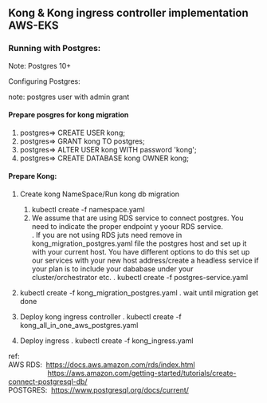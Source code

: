 ## Kong & Kong ingress controller implementation AWS-EKS


### Running with Postgres: 
Note: Postgres 10+

Configuring Postgres:

note: postgres user with admin grant  

#### Prepare posgres for kong migration 

1. postgres=> CREATE USER kong;
2. postgres=> GRANT kong TO postgres;
3. postgres=> ALTER USER kong WITH password 'kong';
4. postgres=> CREATE DATABASE kong OWNER kong;

#### Prepare Kong:
1. Create kong NameSpace/Run kong db migration
   1. kubectl create -f namespace.yaml
   2. We assume that are using RDS service to connect postgres. You need to indicate the proper endpoint y yoour RDS service.  
      . If you are not using RDS juts need remove in kong_migration_postgres.yaml file 
        the postgres host and set up it with your current host. You have different options to do this
        set up our services with your new host address/create a headless service if your plan is to include 
        your dababase under your cluster/orchestrator etc. 
      . kubectl create -f postgres-service.yaml

  3. kubectl create -f kong_migration_postgres.yaml
      . wait until migration get done

  4. Deploy kong ingress controller
      . kubectl create -f kong_all_in_one_aws_postgres.yaml
  5. Deploy ingress
      . kubectl create -f kong_ingress.yaml

 ref: </br>
 AWS RDS: &nbsp;https://docs.aws.amazon.com/rds/index.html </br>
 &nbsp;&nbsp;&nbsp;&nbsp;&nbsp;&nbsp;&nbsp;&nbsp;&nbsp;&nbsp;&nbsp;&nbsp;&nbsp;&nbsp;&nbsp;&nbsp;&nbsp;&nbsp;&nbsp;&nbsp;https://aws.amazon.com/getting-started/tutorials/create-connect-postgresql-db/</br>
 POSTGRES: &nbsp;https://www.postgresql.org/docs/current/  
